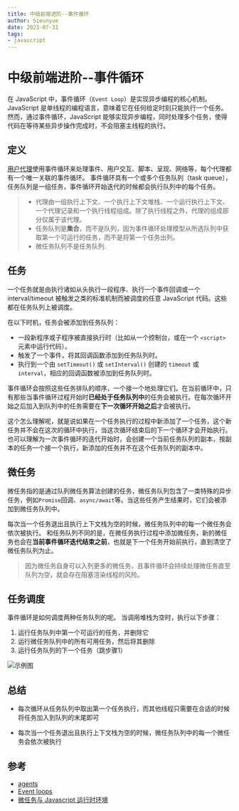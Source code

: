 ```yaml
--- 
title: 中级前端进阶--事件循环
author: Sieunyue
date: 2023-07-31
tags: 
- javascript
--- 
```


# 中级前端进阶--事件循环
在 JavaScript 中，事件循环（`Event Loop`）是实现异步编程的核心机制。JavaScript 是单线程的编程语言，意味着它在任何给定时刻只能执行一个任务。然而，通过事件循环，JavaScript 能够实现异步编程，同时处理多个任务，使得代码在等待某些异步操作完成时，不会阻塞主线程的执行。


## 定义
[用户代理](https://tc39.es/ecma262/#sec-agents)使用事件循环来处理事件、用户交互、脚本、呈现、网络等，每个代理都有一个唯一关联的事件循环。
事件循环具有一个或多个任务队列（task queue），任务队列是一组任务，事件循环开始迭代的时候都会执行队列中的每个任务。
> * 代理由一组执行上下文、一个执行上下文堆栈、一个运行执行上下文、一个代理记录和一个执行线程组成。除了执行线程之外，代理的组成部分仅属于该代理。
> * 任务队列是**集合**，而不是队列，因为事件循环处理模型从所选队列中获取第一个可运行的任务，而不是将第一个任务出列。
> * 微任务队列不是任务队列.

## 任务
一个任务就是由执行诸如从头执行一段程序、执行一个事件回调或一个 interval/timeout 被触发之类的标准机制而被调度的任意 JavaScript 代码。这些都在任务队列上被调度。

在以下时机，任务会被添加到任务队列：

  * 一段新程序或子程序被直接执行时（比如从一个控制台，或在一个 `<script> `元素中运行代码）。
  * 触发了一个事件，将其回调函数添加到任务队列时。
  * 执行到一个由 `setTimeout()` 或 `setInterval()` 创建的 `timeout` 或 `interval`，相应的回调函数被添加到任务队列时。

事件循环会按照这些任务排队的顺序，一个接一个地处理它们。在当前循环中，只有那些当事件循环过程开始时**已经处于任务队列中**的任务会被执行。在每次循环开始之后加入到队列中的任务需要在**下一次循环开始之后**才会被执行。

这个怎么理解呢，就是说如果在一个任务执行的过程中新添加了一个任务，这个新任务并不会在这次的循环中执行，当这次循环结束后的下一个循环才会开始执行。
也可以理解为一次事件循环的迭代开始时，会创建一个当前任务队列的副本，按副本的任务一个接一个执行，新添加的任务并不在这个任务队列的副本中。

## 微任务
微任务指的是通过队列微任务算法创建的任务，微任务队列包含了一类特殊的异步任务，例如`Promise`回调、`async/await`等。当这些任务产生结果时，它们会被添加到微任务队列中。

每次当一个任务退出且执行上下文栈为空的时候，微任务队列中的每一个微任务会依次被执行。
和任务队列不同的是，在微任务执行过程中添加微任务，新的微任务也会在**当前事件循环迭代结束之前**，也就是下一个任务开始前执行，直到清空了微任务队列为止。

> 因为微任务自身可以入列更多的微任务，且事件循环会持续处理微任务直至队列为空，就会存在阻塞渲染线程的风险。
>

## 任务调度
事件循环是如何调度两种任务队列的呢。
当调用堆栈为空时，执行以下步骤：
1. 运行任务队列中第一个可运行的任务，并删除它
2. 运行微任务队列中的所有可用任务，然后将其删除
3. 运行任务队列的下一个任务（跳步骤1）

![示例图](https://food-1256333492.cos.ap-guangzhou.myqcloud.com/assets/efc2b6f9e7afb49ca960f3b9b86420df_1690788452160.png)

## 总结
* 每次循环从任务队列中取出第一个任务执行，而其他线程只需要在合适的时候将任务加入到队列的末尾即可

* 每次当一个任务退出且执行上下文栈为空的时候，微任务队列中的每一个微任务会依次被执行





## 参考
* [agents](https://tc39.es/ecma262/#sec-agents)
* [Event loops](https://html.spec.whatwg.org/multipage/webappapis.html#event-loops)
* [微任务与 Javascript 运行时环境](https://developer.mozilla.org/zh-CN/docs/Web/API/HTML_DOM_API/Microtask_guide/In_depth)